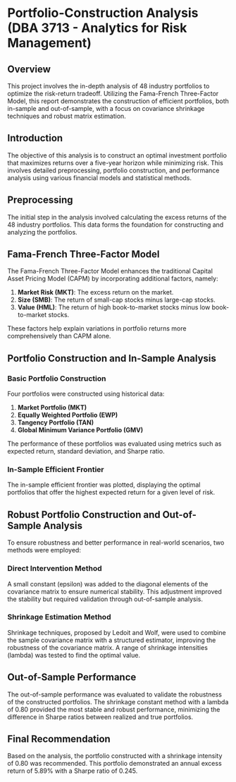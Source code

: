 # Portfolio-Construction Analysis (DBA 3713 - Analytics for Risk Management)

## Overview
This project involves the in-depth analysis of 48 industry portfolios to optimize the risk-return tradeoff. Utilizing the Fama-French Three-Factor Model, this report demonstrates the construction of efficient portfolios, both in-sample and out-of-sample, with a focus on covariance shrinkage techniques and robust matrix estimation.

## Introduction
The objective of this analysis is to construct an optimal investment portfolio that maximizes returns over a five-year horizon while minimizing risk. This involves detailed preprocessing, portfolio construction, and performance analysis using various financial models and statistical methods.

## Preprocessing
The initial step in the analysis involved calculating the excess returns of the 48 industry portfolios. This data forms the foundation for constructing and analyzing the portfolios.

## Fama-French Three-Factor Model
The Fama-French Three-Factor Model enhances the traditional Capital Asset Pricing Model (CAPM) by incorporating additional factors, namely:
1. **Market Risk (MKT)**: The excess return on the market.
2. **Size (SMB)**: The return of small-cap stocks minus large-cap stocks.
3. **Value (HML)**: The return of high book-to-market stocks minus low book-to-market stocks.

These factors help explain variations in portfolio returns more comprehensively than CAPM alone.

## Portfolio Construction and In-Sample Analysis
### Basic Portfolio Construction
Four portfolios were constructed using historical data:
1. **Market Portfolio (MKT)**
2. **Equally Weighted Portfolio (EWP)**
3. **Tangency Portfolio (TAN)**
4. **Global Minimum Variance Portfolio (GMV)**

The performance of these portfolios was evaluated using metrics such as expected return, standard deviation, and Sharpe ratio.

### In-Sample Efficient Frontier
The in-sample efficient frontier was plotted, displaying the optimal portfolios that offer the highest expected return for a given level of risk.

## Robust Portfolio Construction and Out-of-Sample Analysis
To ensure robustness and better performance in real-world scenarios, two methods were employed:

### Direct Intervention Method
A small constant (epsilon) was added to the diagonal elements of the covariance matrix to ensure numerical stability. This adjustment improved the stability but required validation through out-of-sample analysis.

### Shrinkage Estimation Method
Shrinkage techniques, proposed by Ledoit and Wolf, were used to combine the sample covariance matrix with a structured estimator, improving the robustness of the covariance matrix. A range of shrinkage intensities (lambda) was tested to find the optimal value.

## Out-of-Sample Performance
The out-of-sample performance was evaluated to validate the robustness of the constructed portfolios. The shrinkage constant method with a lambda of 0.80 provided the most stable and robust performance, minimizing the difference in Sharpe ratios between realized and true portfolios.

## Final Recommendation
Based on the analysis, the portfolio constructed with a shrinkage intensity of 0.80 was recommended. This portfolio demonstrated an annual excess return of 5.89% with a Sharpe ratio of 0.245.
